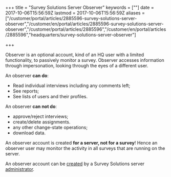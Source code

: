 ﻿+++
title = "Survey Solutions Server Observer"
keywords = [""]
date = 2017-10-06T15:56:59Z
lastmod = 2017-10-06T15:56:59Z
aliases = ["/customer/portal/articles/2885596-survey-solutions-server-observer","/customer/en/portal/articles/2885596-survey-solutions-server-observer","/customer/portal/articles/2885596","/customer/en/portal/articles/2885596","headquarters/survey-solutions-server-observer"]

+++

Observer is an optional account, kind of an HQ user with a limited
functionality, to passively monitor a survey. Observer accesses
information through impersonation, looking through the eyes of a
different user.  
  
An observer **can do**:

-   Read individual interviews including any comments left;
-   See reports;
-   See lists of users and their profiles.

An observer **can not do**:

-   approve/reject interviews;
-   create/delete assignments.
-   any other change-state operations;
-   download data.

An observer account is created **for a server, not for a survey**! Hence
an observer user may monitor the activity in all surveys that are
running on the server.  
  
An observer account can be
[created](/headquarters/teams-and-roles-tab-creating-user-accounts-#observer)
by a Survey Solutions server
[administrator](/headquarters/survey-solutions-server-administrator).
